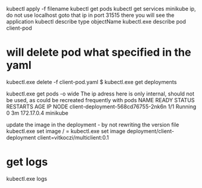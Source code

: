 kubectl apply -f filename
kubectl get pods
kubectl get services
minikube ip, do not use localhost
goto that ip in port 31515 there you will see the application
kubectl describe type objectName
kubectl.exe describe pod client-pod

# will delete pod what specified in the yaml
kubectl.exe delete -f client-pod.yaml
$ kubectl.exe get deployments

kubectl.exe get pods -o wide
The ip adress here is only internal, should not be used, as could be recreated frequently with pods
NAME                                 READY     STATUS    RESTARTS   AGE       IP           NODE
client-deployment-568cd76755-2nk6n   1/1       Running   0          3m        172.17.0.4   minikube


update the image in the deployment - by not rewriting the version file
kubectl.exe set image <objectType> / <container-name>=<new image name>
kubectl.exe set image deployment/client-deployment client=vitkoczi/multiclient:0.1
# get logs
kubectl.exe logs <pod-name>
